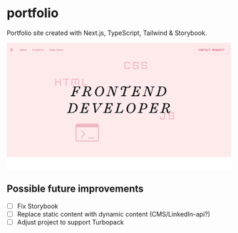 # portfolio

Portfolio site created with Next.js, TypeScript, Tailwind & Storybook.

![Screenshot of project](https://raw.githubusercontent.com/slvstr-dev/portfolio/master/screenshot.png)

## Possible future improvements

- [ ] Fix Storybook
- [ ] Replace static content with dynamic content (CMS/LinkedIn-api?)
- [ ] Adjust project to support Turbopack
